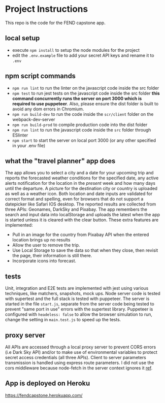 # Project Instructions

This repo is the code for the FEND capstone app.

## local setup

- execute `npm install` to setup the node modules for the project
- edit the `.env.example` file to add your secret API keys and rename it to `.env`

## npm script commands

- `npm run lint` to run the linter on the javascript code inside the src folder
- `npm test` to run jest tests on the javascript code inside the src folder **this command concurrently runs the server on port 3000 which is required to use puppeteer**. Also, please ensure the dist folder is built to avoid any dom errors in Chromium.
- `npm run build-dev` to run the code inside the `scr/client` folder on the webpack-dev-server
- `npm run build-prod` to compile production code into the dist folder
- `npm run lint` to run the javascript code inside the `src` folder through ESlinter
- `npm start` to start the server on local port 3000 (or any other specified in your .env file)

## what the "travel planner" app does

The app allows you to select a city and a date for your upcoming trip and reports the forecasted weather conditions for the specified date, any active alerts notification for the location in the _present_ week and how many days until the departure. A picture for the destination city or country is uploaded as well as a weather icon. Both location and date inputs are validated for correct format and spelling, even for browsers that do not support a datepicker like Safari IOS desktop.
The reported results are collected from three APIs: Geonames, DarkSky and Pixabay.
The app remembers the search and input data into localStorage and uploads the latest when the app is started unless it is cleared with the clear button.
These extra features are implemented:

- Pull in an image for the country from Pixabay API when the entered location brings up no results
- Allow the user to remove the trip.
- Use Local Storage to save the data so that when they close, then revisit the page, their information is still there.
- Incorporate icons into forecast.

## tests

Unit, integration and E2E tests are implemented with jest using various techniques, like matchers, snapshots, mock ups. Node server code is tested with supertest and the full stack is tested with puppeteer. The server is started in the file `start.js`, separate from the server code being tested to prevent "same port in use" errors with the supertest library. Puppeteer is configured with `headeless: false` to allow the browser simulation to run, change the setting in `main.test.js` to speed up the tests.

## proxy server

All APIs are accessed through a local proxy server to prevent CORS errors (i.e Dark Sky API) and/or to make use of environmental variables to protect secret access credentials (all three APIs). Client to server parameters transmission is handled using express route parameters. I did not use the cors middleware because node-fetch in the server context ignores it [ref](https://github.com/bitinn/node-fetch/blob/HEAD/LIMITS.md).

## App is deployed on Heroku
https://fendcapstone.herokuapp.com/
